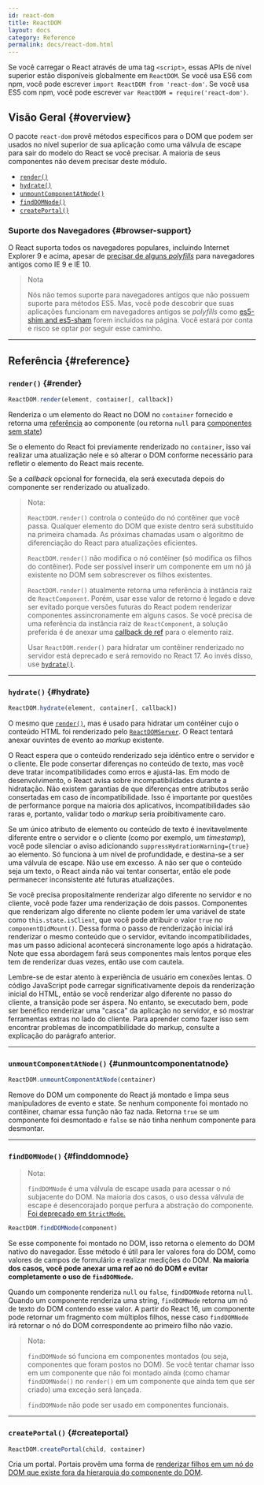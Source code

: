 ```yaml
---
id: react-dom
title: ReactDOM
layout: docs
category: Reference
permalink: docs/react-dom.html
---
```


Se você carregar o React através de uma tag `<script>`, essas APIs de nível superior estão disponíveis globalmente em `ReactDOM`. Se você usa ES6 com npm, você pode escrever `import ReactDOM from 'react-dom'`. Se você usa ES5 com npm, você pode escrever `var ReactDOM = require('react-dom')`.

## Visão Geral {#overview}

O pacote `react-dom` provê métodos específicos para o DOM que podem ser usados no nível superior de sua aplicação como uma válvula de escape para sair do modelo do React se você precisar. A maioria de seus componentes não devem precisar deste módulo.

- [`render()`](#render)
- [`hydrate()`](#hydrate)
- [`unmountComponentAtNode()`](#unmountcomponentatnode)
- [`findDOMNode()`](#finddomnode)
- [`createPortal()`](#createportal)

### Suporte dos Navegadores {#browser-support}

O React suporta todos os navegadores populares, incluindo Internet Explorer 9 e acima, apesar de [precisar de alguns _polyfills_](/docs/javascript-environment-requirements.html) para navegadores antigos como IE 9 e IE 10.

> Nota
>
> Nós não temos suporte para navegadores antigos que não possuem suporte para métodos ES5. Mas, você pode descobrir que suas aplicações funcionam em navegadores antigos se _polyfills_ como [es5-shim and es5-sham](https://github.com/es-shims/es5-shim) forem incluídos na página. Você estará por conta e risco se optar por seguir esse caminho.

* * *

## Referência {#reference}

### `render()` {#render}

```javascript
ReactDOM.render(element, container[, callback])
```

Renderiza o um elemento do React no DOM no `container` fornecido e retorna uma [referência](/docs/more-about-refs.html) ao componente (ou retorna `null` para [componentes sem state](/docs/components-and-props.html#functional-and-class-components))

Se o elemento do React foi previamente renderizado no `container`, isso vai realizar uma atualização nele e só alterar o DOM conforme necessário para refletir o elemento do React mais recente.

Se a _callback_ opcional for fornecida, ela será executada depois do componente ser renderizado ou atualizado.

> Nota:
>
> `ReactDOM.render()` controla o conteúdo do nó contêiner que você passa. Qualquer elemento do DOM que existe dentro será substituído na primeira chamada. As próximas chamadas usam o algoritmo de diferenciação do React para atualizações eficientes.
>
> `ReactDOM.render()` não modifica o nó contêiner (só modifica os filhos do contêiner). Pode ser possível inserir um componente em um nó já existente no DOM sem sobrescrever os filhos existentes.
>
> `ReactDOM.render()` atualmente retorna uma referência à instância raiz de `ReactComponent`. Porém, usar esse valor de retorno é legado
> e deve ser evitado porque versões futuras do React podem renderizar componentes assincronamente em alguns casos. Se você precisa de uma referência da instância raiz de `ReactComponent`, a solução preferida é de anexar uma
> [callback de ref](/docs/more-about-refs.html#the-ref-callback-attribute) para o elemento raiz.
>
> Usar `ReactDOM.render()` para hidratar um contêiner renderizado no servidor está deprecado e será removido no React 17. Ao invés disso, use [`hydrate()`](#hydrate).

* * *

### `hydrate()` {#hydrate}

```javascript
ReactDOM.hydrate(element, container[, callback])
```

O mesmo que [`render()`](#render), mas é usado para hidratar um contêiner cujo o conteúdo HTML foi renderizado pelo [`ReactDOMServer`](/docs/react-dom-server.html). O React tentará anexar ouvintes de evento ao _markup_ existente.

O React espera que o conteúdo renderizado seja idêntico entre o servidor e o cliente. Ele pode consertar diferenças no conteúdo de texto, mas você deve tratar incompatibilidades como erros e ajustá-las. Em modo de desenvolvimento, o React avisa sobre incompatibilidades durante a hidratação. Não existem garantias de que diferenças entre atributos serão consertadas em caso de incompatibilidade. Isso é importante por questões de performance porque na maioria dos aplicativos, incompatibilidades são raras e, portanto, validar todo o _markup_ seria proibitivamente caro.

Se um único atributo de elemento ou conteúdo de texto é inevitavelmente diferente entre o servidor e o cliente (como por exemplo, um _timestamp_), você pode silenciar o aviso adicionando `suppressHydrationWarning={true}` ao elemento. Só funciona à um nível de profundidade, e destina-se a ser uma válvula de escape. Não use em excesso. A não ser que o conteúdo seja um texto, o React ainda não vai tentar consertar, então ele pode permanecer inconsistente até futuras atualizações.

Se você precisa propositalmente renderizar algo diferente no servidor e no cliente, você pode fazer uma renderização de dois passos. Componentes que renderizam algo diferente no cliente podem ler uma variável de state como `this.state.isClient`, que você pode atribuir o valor `true` no `componentDidMount()`. Dessa forma o passo de renderização inicial irá renderizar o mesmo conteúdo que o servidor, evitando incompatibilidades, mas um passo adicional acontecerá sincronamente logo após a hidratação. Note que essa abordagem fará seus componentes mais lentos porque eles tem de renderizar duas vezes, então use com cautela.

Lembre-se de estar atento à experiência de usuário em conexões lentas. O código JavaScript pode carregar significativamente depois da renderização inicial do HTML, então se você renderizar algo diferente no passo do cliente, a transição pode ser áspera. No entanto, se executado bem, pode ser benéfico renderizar uma "casca" da aplicação no servidor, e só mostrar ferramentas extras no lado do cliente. Para aprender como fazer isso sem encontrar problemas de incompatibilidade do markup, consulte a explicação do parágrafo anterior.

* * *

### `unmountComponentAtNode()` {#unmountcomponentatnode}

```javascript
ReactDOM.unmountComponentAtNode(container)
```

Remove do DOM um componente do React já montado e limpa seus manipuladores de evento e state. Se nenhum componente foi montado no contêiner, chamar essa função não faz nada. Retorna `true` se um componente foi desmontado e `false` se não tinha nenhum componente para desmontar.

* * *

### `findDOMNode()` {#finddomnode}

> Nota:
>
> `findDOMNode` é uma válvula de escape usada para acessar o nó subjacente do DOM. Na maioria dos casos, o uso dessa válvula de escape é desencorajado porque perfura a abstração do componente. [Foi deprecado em `StrictMode`.](/docs/strict-mode.html#warning-about-deprecated-finddomnode-usage)

```javascript
ReactDOM.findDOMNode(component)
```
Se esse componente foi montado no DOM, isso retorna o elemento do DOM nativo do navegador. Esse método é útil para ler valores fora do DOM, como valores de campos de formulário e realizar medições do DOM. **Na maioria dos casos, você pode anexar uma ref ao nó do DOM e evitar completamente o uso de `findDOMNode`.**

Quando um componente renderiza `null` ou `false`, `findDOMNode` retorna `null`. Quando um componente renderiza uma string, `findDOMNode` retorna um nó de texto do DOM contendo esse valor. A partir do React 16, um componente pode retornar um fragmento com múltiplos filhos, nesse caso `findDOMNode` irá retornar o nó do DOM correspondente ao primeiro filho não vazio.

> Nota:
>
> `findDOMNode` só funciona em componentes montados (ou seja, componentes que foram postos no DOM). Se você tentar chamar isso em um componente que não foi montado ainda (como chamar `findDOMNode()` no `render()` em um componente que ainda tem que ser criado) uma exceção será lançada.
>
> `findDOMNode` não pode ser usado em componentes funcionais.

* * *

### `createPortal()` {#createportal}

```javascript
ReactDOM.createPortal(child, container)
```

Cria um portal. Portais provêm uma forma de [renderizar filhos em um nó do DOM que existe fora da hierarquia do componente do DOM](/docs/portals.html).
